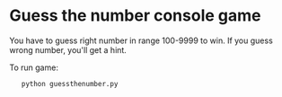 # Guess the number console game

You have to guess right number in range 100-9999 to win. If you guess wrong number, you'll get a hint.

To run game:

       python guessthenumber.py

